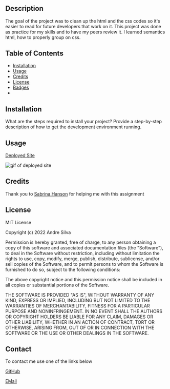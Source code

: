# <Your-Project-Title>

## Description

The goal of the project was to clean up the html and the css codes so it's easier to read for future developers that work on it. This project was done as practice for my skills and to have my peers review it. I learned semantics html, how to properly group on css.
## Table of Contents 


- [Installation](#installation)
- [Usage](#usage)
- [Credits](#credits)
- [License](#license)
- [Badges](#badges)
- 

## Installation

What are the steps required to install your project? Provide a step-by-step description of how to get the development environment running.

## Usage

[Deployed Site]()

![gif of deployed site](./assets/images/website.gif)
   

## Credits

Thank you to [Sabrina Hanson](https://www.github.com/sabhanson) for helping me with this assignment

## License

MIT License

Copyright (c) 2022 Andre Silva

Permission is hereby granted, free of charge, to any person obtaining a copy
of this software and associated documentation files (the "Software"), to deal
in the Software without restriction, including without limitation the rights
to use, copy, modify, merge, publish, distribute, sublicense, and/or sell
copies of the Software, and to permit persons to whom the Software is
furnished to do so, subject to the following conditions:

The above copyright notice and this permission notice shall be included in all
copies or substantial portions of the Software.

THE SOFTWARE IS PROVIDED "AS IS", WITHOUT WARRANTY OF ANY KIND, EXPRESS OR
IMPLIED, INCLUDING BUT NOT LIMITED TO THE WARRANTIES OF MERCHANTABILITY,
FITNESS FOR A PARTICULAR PURPOSE AND NONINFRINGEMENT. IN NO EVENT SHALL THE
AUTHORS OR COPYRIGHT HOLDERS BE LIABLE FOR ANY CLAIM, DAMAGES OR OTHER
LIABILITY, WHETHER IN AN ACTION OF CONTRACT, TORT OR OTHERWISE, ARISING FROM,
OUT OF OR IN CONNECTION WITH THE SOFTWARE OR THE USE OR OTHER DEALINGS IN THE
SOFTWARE.


## Contact
To contact me use one of the links below


[GitHub](https://www.github.com/andresilva8624)





[EMail](mailto:andresilva8624@gmail.com)